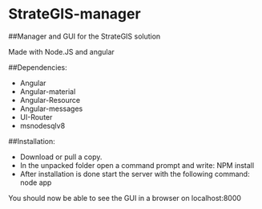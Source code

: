 # StrateGIS-manager
##Manager and GUI for the StrateGIS solution

Made with Node.JS and angular

##Dependencies:
* Angular
* Angular-material
* Angular-Resource
* Angular-messages
* UI-Router
* msnodesqlv8




##Installation:

* Download or pull a copy.
* In the unpacked folder open a command prompt and write: NPM install
* After installation is done start the server with the following command: node app

You should now be able to see the GUI in a browser on localhost:8000
